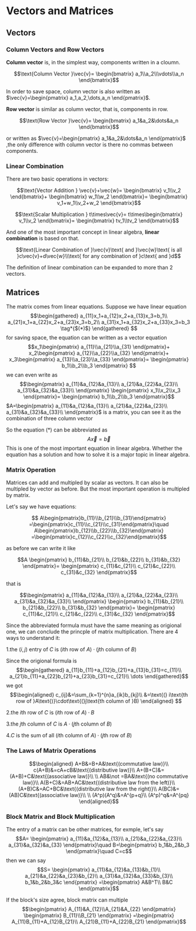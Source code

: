 # Vectors and Matrices

## Vectors

### Column Vectors and Row Vectors

**Column vector** is, in the simplest way, components written in a cloumn.

$$\text{Column Vector }\vec{v}=
\begin{bmatrix}
a_1\\a_2\\\vdots\\a_n
\end{bmatrix}$$

In order to save space, column vector is also written as
$\vec{v}=\begin{pmatrix}
    a_1,a_2,\dots,a_n
\end{pmatrix}$.

**Row vector** is similar as column vector, that is, components in row.

$$\text{Row Vector }\vec{v}=
\begin{bmatrix}
    a_1&a_2&\dots&a_n
\end{bmatrix}$$

or written as $\vec{v}=\begin{pmatrix}
    a_1&a_2&\dots&a_n
\end{pmatrix}$ ,the only difference with column vector is there no commas between components.

### Linear Combination

There are two basic operations in vectors:

$$\text{Vector Addition }
\vec{v}+\vec{w}=
\begin{bmatrix}
    v_1\\v_2
\end{bmatrix}+
\begin{bmatrix}
    w_1\\w_2
\end{bmatrix}=
\begin{bmatrix}
    v_1+w_1\\v_2+w_2
\end{bmatrix}$$

$$\text{Scalar Multiplication }
t\times\vec{v}=
t\times\begin{bmatrix}
    v_1\\v_2
\end{bmatrix}=
\begin{bmatrix}
    tv_1\\tv_2
\end{bmatrix}$$

And one of the most important concept in linear algebra, **linear combination** is based on that.

$$\text{Linear Combination of }\vec{v}\text{ and }\vec{w}\text{ is all }c\vec{v}+d\vec{w}\\\text{ for any combination of }c\text{ and }d$$

The definition of linear combination can be expanded to more than 2 vectors.

## Matrices

The matrix comes from linear equations. Suppose we have linear equation
$$\begin{gathered}
    a_{11}x_1+a_{12}x_2+a_{13}x_3=b_1\\
    a_{21}x_1+a_{22}x_2+a_{23}x_3=b_2\\
    a_{31}x_1+a_{32}x_2+a_{33}x_3=b_3
    \tag*{$(*)$}
\end{gathered}  $$
for saving space, the equation can be written as a vector equation
$$x_1\begin{pmatrix}
    a_{11}\\a_{21}\\a_{31}
\end{pmatrix}+
x_2\begin{pmatrix}
    a_{12}\\a_{22}\\a_{32}
\end{pmatrix}+
x_3\begin{pmatrix}
    a_{13}\\a_{23}\\a_{33}
\end{pmatrix}=
\begin{pmatrix}
    b_1\\b_2\\b_3
\end{pmatrix}
$$
we can even write as
$$\begin{pmatrix}
    a_{11}&a_{12}&a_{13}\\
    a_{21}&a_{22}&a_{23}\\
    a_{31}&a_{32}&a_{33}\\
\end{pmatrix}
\begin{pmatrix}
    x_1\\x_2\\x_3
\end{pmatrix}=
\begin{pmatrix}
    b_1\\b_2\\b_3
\end{pmatrix}$$
$A=\begin{pmatrix}
    a_{11}&a_{12}&a_{13}\\
    a_{21}&a_{22}&a_{23}\\
    a_{31}&a_{32}&a_{33}\\
\end{pmatrix}$ is a matrix, you can see it as the combination of three column vector

So the equation $(*)$ can be abbreviated as
$$A\vec{x}=\vec{b}$$
This is one of the most important equation in linear algebra. Whether the equation has a solution and how to solve it is a major topic in linear algebra.

### Matrix Operation

Matrices can add and multipled by scalar as vectors. It can also be multipled by vector as before. But the most important operation is multipled by matrix.

Let's say we have equations:

$$
    A\begin{pmatrix}b_{11}\\b_{21}\\b_{31}\end{pmatrix}
    =\begin{pmatrix}c_{11}\\c_{21}\\c_{31}\end{pmatrix}\quad
    A\begin{pmatrix}b_{12}\\b_{22}\\b_{32}\end{pmatrix}
    =\begin{pmatrix}c_{12}\\c_{22}\\c_{32}\end{pmatrix}$$

as before we can write it like

$$A
\begin{pmatrix}
    b_{11}&b_{21}\\
    b_{21}&b_{22}\\
    b_{31}&b_{32}
\end{pmatrix}=
\begin{pmatrix}
    c_{11}&c_{21}\\
    c_{21}&c_{22}\\
    c_{31}&c_{32}
\end{pmatrix}$$

that is

$$\begin{pmatrix}
    a_{11}&a_{12}&a_{13}\\
    a_{21}&a_{22}&a_{23}\\
    a_{31}&a_{32}&a_{33}\\
\end{pmatrix}
\begin{pmatrix}
    b_{11}&b_{21}\\
    b_{21}&b_{22}\\
    b_{31}&b_{32}
\end{pmatrix}=
\begin{pmatrix}
    c_{11}&c_{21}\\
    c_{21}&c_{22}\\
    c_{31}&c_{32}
\end{pmatrix}$$

Since the abbreviated formula must have the same meaning as origional one, we can conclude the princple of matrix multiplication. There are 4 ways to understand it:

$\text{1.the }(i,j)\text{ entry of }C\text{ is (} i\text{th row of }A\text{)}\cdot\text{(}j\text{th column of }B)$

Since the origional formula is
$$\begin{gathered}
    a_{11}b_{11}+a_{12}b_{21}+a_{13}b_{31}=c_{11}\\
    a_{21}b_{11}+a_{22}b_{21}+a_{23}b_{31}=c_{21}\\
    \dots
\end{gathered}$$
we got
$$\begin{aligned}
    c_{ij}&=\sum_{k=1}^{n}a_{ik}b_{kj}\\
    &=\text{(} i\text{th row of }A\text{)}\cdot\text{(}j\text{th column of }B)
\end{aligned}
$$

$\text{2.the }i\text{th row of }C\text{ is (} i\text{th row of }A\text{)}\cdot B$

$\text{3.the }j\text{th column of }C\text{ is }A\cdot\text{(}j\text{th column of }B)$

$\text{4.}C\text{ is the sum of all (} i\text{th column of }A\text{)}\cdot\text{(}j\text{th row of }B)$

### The Laws of Matrix Operations

$$\begin{aligned}
    A+B&=B+A&\text{(commutative law)}\\
    c(A+B)&=cA+cB&\text{(distributive law)}\\
    A+(B+C)&=(A+B)+C&\text{(associative law)}\\
    \\
    AB&\not =BA&\text{(no commutative law)}\\
    A(B+C)&=AB+AC&\text{(distributive law from the left)}\\
    (A+B)C&=AC+BC&\text{(distributive law from the right)}\\
    A(BC)&=(AB)C&\text{(associative law)}\\
    \\
    (A^p)(A^q)&=A^{p+q}\\
    (A^p)^q&=A^{pq}
\end{aligned}$$

### Block Matrix and Block Multiplication

The entry of a matrix can be other matrices, for exmple, let's say
$$A=
\begin{pmatrix}
    a_{11}&a_{12}&a_{13}\\
    a_{21}&a_{22}&a_{23}\\
    a_{31}&a_{32}&a_{33}
\end{pmatrix}\quad
B=\begin{pmatrix}
    b_1&b_2&b_3
\end{pmatrix}\quad
C=c$$
then we can say
$$S=
\begin{pmatrix}
    a_{11}&a_{12}&a_{13}&b_{1}\\
    a_{21}&a_{22}&a_{23}&b_{2}\\
    a_{31}&a_{32}&a_{33}&b_{3}\\
    b_1&b_2&b_3&c
\end{pmatrix}
=\begin{pmatrix}
    A&B^T\\
    B&C
\end{pmatrix}$$

If the block's size agree, block matrix can multiple
$$\begin{pmatrix}
    A_{11}&A_{12}\\A_{21}&A_{22}
\end{pmatrix}
\begin{pmatrix}
    B_{11}\\B_{21}
\end{pmatrix}
=\begin{pmatrix}
    A_{11}B_{11}+A_{12}B_{21}\\
    A_{21}B_{11}+A_{22}B_{21}
\end{pmatrix}$$
